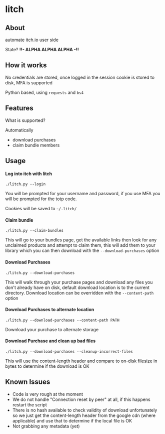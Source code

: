 # litch

## About
automate itch.io  user side

State? 
**!!- ALPHA ALPHA ALPHA -!!**

## How it works
No credentials are stored, once logged in the session cookie is stored to disk, MFA is supported

Python based, using `requests` and `bs4`

## Features
What is supported?

Automatically 
- download purchases
- claim bundle members

## Usage
#### Log into itch with litch
```
./litch.py --login
```
You will be prompted for your username and password, if you use MFA you will be prompted for the totp code.

Cookies will be saved to `~/.litch/`

#### Claim bundle
```
./litch.py --claim-bundles
```
This will go to your bundles page, get the available links then look for any unclaimed products and attempt to claim them, this will add them to your library which you can then download with the `--download-purchases` option

#### Download Purchases
```
./litch.py --download-purchases
```
This will walk through your purchase pages and download any files you don't already have on disk, default download location is to the current directory. Download location can be overridden with the `--content-path` option

#### Download Purchases to alternate location
```
./litch.py --download-purchases --content-path PATH
```
Download your purchase to alternate storage

#### Download Purchase and clean up bad files
```
./litch.py --download-purchases --cleanup-incorrect-files
```
This will use the content-length header and compare to on-disk filesize in bytes to determine if the download is OK

## Known Issues
- Code is very rough at the moment
- We do not handle "Connection reset by peer" at all, if this happens restart the script
- There is no hash available to check validity of download unfortunately so we just get the content-length header from the google cdn (where applicable) and use that to determine if the local file is OK
- Not grabbing any metadata (yet)
